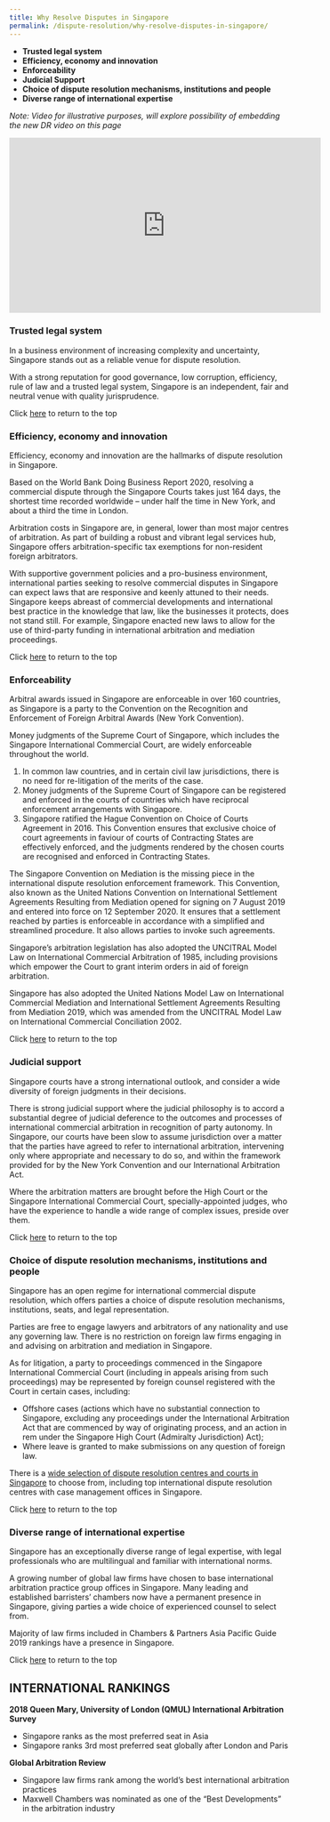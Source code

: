 ```yaml
---
title: Why Resolve Disputes in Singapore
permalink: /dispute-resolution/why-resolve-disputes-in-singapore/
---
```



 - **Trusted legal system**
 - **Efficiency, economy and innovation**
 - **Enforceability**
 - **Judicial Support**
 - **Choice of dispute resolution mechanisms, institutions and people**
 - **Diverse range of international expertise**


*Note: Video for illustrative purposes, will explore possibility of embedding the new DR video on this page*
<iframe width="560" height="315" src="https://www.youtube.com/embed/CnO9jgl7kIE" frameborder="0" allow="accelerometer; autoplay; clipboard-write; encrypted-media; gyroscope; picture-in-picture" allowfullscreen></iframe>

### Trusted legal system

In a business environment of increasing complexity and uncertainty, Singapore stands out as a reliable venue for dispute resolution.

With a strong reputation for good governance, low corruption, efficiency, rule of law and a trusted legal system, Singapore is an independent, fair and neutral venue with quality jurisprudence.


Click [here](#top) to return to the top


### Efficiency, economy and innovation

Efficiency, economy and innovation are the hallmarks of dispute resolution in Singapore.

Based on the World Bank Doing Business Report 2020, resolving a commercial dispute through the Singapore Courts takes just 164 days, the shortest time recorded worldwide – under half the time in New York, and about a third the time in London.

Arbitration costs in Singapore are, in general, lower than most major centres of arbitration. As part of building a robust and vibrant legal services hub, Singapore offers arbitration-specific tax exemptions for non-resident foreign arbitrators.

With supportive government policies and a pro-business environment, international parties seeking to resolve commercial disputes in Singapore can expect laws that are responsive and keenly attuned to their needs. Singapore keeps abreast of commercial developments and international best practice in the knowledge that law, like the businesses it protects, does not stand still. For example, Singapore enacted new laws to allow for the use of  third-party funding  in international arbitration and mediation proceedings.


Click [here](#top) to return to the top


### Enforceability

Arbitral awards issued in Singapore are enforceable in over 160 countries, as Singapore is a party to the Convention on the Recognition and Enforcement of Foreign Arbitral Awards (New York Convention).

Money judgments of the Supreme Court of Singapore, which includes the Singapore International Commercial Court, are widely enforceable throughout the world.

1. In common law countries, and in certain civil law jurisdictions, there is no need for re-litigation of the merits of the case.
2. Money judgments of the Supreme Court of Singapore can be registered and enforced in the courts of countries which have reciprocal enforcement arrangements with Singapore. 
3. Singapore ratified the Hague Convention on Choice of Courts Agreement in 2016. This Convention ensures that exclusive choice of court agreements in faviour of courts of Contracting States are effectively enforced, and the judgments rendered by the chosen courts are recognised and enforced in Contracting States.

The Singapore Convention on Mediation is the missing piece in the international dispute resolution enforcement framework. This Convention, also known as the United Nations Convention on International Settlement Agreements Resulting from Mediation opened for signing on 7 August 2019 and entered into force on 12 September 2020. It ensures that a settlement reached by parties is enforceable in accordance with a simplified and streamlined procedure. It also allows parties to invoke such agreements.

Singapore’s arbitration legislation has also adopted the UNCITRAL Model Law on International Commercial Arbitration of 1985, including provisions which empower the Court to grant interim orders in aid of foreign arbitration.

Singapore has also adopted the United Nations Model Law on International Commercial Mediation and International Settlement Agreements Resulting from Mediation 2019, which was amended from the UNCITRAL Model Law on International Commercial Conciliation 2002.

Click [here](#top) to return to the top


### Judicial support

Singapore courts have a strong international outlook, and consider a wide diversity of foreign judgments in their decisions.

There is strong judicial support  where the judicial philosophy is to accord a substantial degree of judicial deference to the outcomes and processes of international commercial arbitration in recognition of party autonomy. In Singapore, our courts have been slow to assume jurisdiction over a matter that the parties have agreed to refer to international arbitration, intervening only where appropriate and necessary to do so, and within the framework provided for by the New York Convention and our International Arbitration Act.

Where the arbitration matters are brought before the High Court or the Singapore International Commercial Court, specially-appointed judges, who have the experience to handle a wide range of complex issues, preside over them.

Click [here](#top) to return to the top

### Choice of dispute resolution mechanisms, institutions and people

Singapore has an open regime for international commercial dispute resolution, which offers parties a choice of dispute resolution mechanisms, institutions, seats, and legal representation.

Parties are free to engage lawyers and arbitrators of any nationality and use any governing law. There is no restriction on foreign law firms engaging in and advising on arbitration and mediation in Singapore.

As for litigation, a party to proceedings commenced in the Singapore International Commercial Court (including in appeals arising from such proceedings) may be represented by foreign counsel registered with the Court in certain cases, including:

- Offshore cases (actions which have no substantial connection to Singapore, excluding any proceedings under the International Arbitration Act that are commenced by way of originating process, and an action in rem under the Singapore High Court (Admiralty Jurisdiction) Act);
- Where leave is granted to make submissions on any question of foreign law.

There is a [wide selection of dispute resolution centres and courts in Singapore](/dispute-resolution/dispute-resolution-services/) to choose from, including top international dispute resolution centres with case management offices in Singapore.

Click [here](#top) to return to the top

### Diverse range of international expertise

Singapore has an exceptionally diverse range of legal expertise, with legal professionals who are multilingual and familiar with international norms.

A growing number of global law firms have chosen to base international arbitration practice group offices in Singapore. Many leading and established barristers’ chambers now have a permanent presence in Singapore, giving parties a wide choice of experienced counsel to select from.

Majority of law firms included in Chambers & Partners Asia Pacific Guide 2019 rankings  have a presence in Singapore.

Click [here](#top) to return to the top

## INTERNATIONAL RANKINGS

**2018 Queen Mary, University of London (QMUL) International Arbitration Survey**

- Singapore ranks as the most preferred seat in Asia
- Singapore ranks 3rd most preferred seat globally after London and Paris 

**Global Arbitration Review**

- Singapore law firms rank among the world’s best international arbitration practices
- Maxwell Chambers was nominated as one of the “Best Developments” in the arbitration industry


